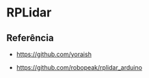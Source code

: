 # RPLidar

## Referência

- https://github.com/yoraish

- https://github.com/robopeak/rplidar_arduino
